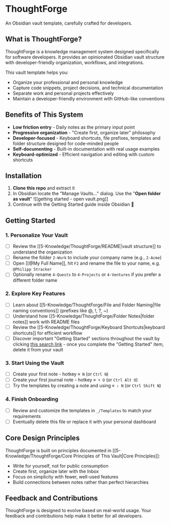 # ThoughtForge

An Obsidian vault template, carefully crafted for developers.

## What is ThoughtForge?

ThoughtForge is a knowledge management system designed specifically for software developers. It provides an opinionated Obsidian vault structure with developer-friendly organization, workflows, and integrations.

This vault template helps you:

- Organize your professional and personal knowledge
- Capture code snippets, project decisions, and technical documentation
- Separate work and personal projects effectively
- Maintain a developer-friendly environment with GitHub-like conventions

## Benefits of This System

- **Low friction entry** - Daily notes as the primary input point
- **Progressive organization** - "Create first, organize later" philosophy
- **Developer-focused** - Keyboard shortcuts, file prefixes, templates and folder structure designed for code-minded people
- **Self-documenting** - Built-in documentation with real usage examples
- **Keyboard-optimized** - Efficient navigation and editing with custom shortcuts

## Installation

1. **Clone this repo** and extract it
2. In Obsidian locate the "Manage Vaults..." dialog. Use the "**Open folder as vault**" ![[getting started - open vault.png]]
3. Continue with the Getting Started guide inside Obsidian 🎉

## Getting Started

### 1. Personalize Your Vault

- [ ] Review the [[5-Knowledge/ThoughtForge/README|vault structure]] to understand the organization
- [ ] Rename the folder `2-Work` to include your company name (e.g., `2-Acme`)
- [ ] Open [[@My Full Name]], hit `F2` and rename the file to your name, e.g. `@Philipp Stracker`
- [ ] Optionally rename `4-Quests` to `4-Projects` or `4-Ventures` if you prefer a different folder name

### 2. Explore Key Features

- [ ] Learn about [[5-Knowledge/ThoughtForge/File and Folder Naming|file naming conventions]] (prefixes like @, !, ?, ~)
- [ ] Understand how [[5-Knowledge/ThoughtForge/Folder Notes|folder notes]] work with README files
- [ ] Review the [[5-Knowledge/ThoughtForge/Keyboard Shortcuts|keyboard shortcuts]] for efficient workflow
- [ ] Discover important "Getting Started" sections throughout the vault by clicking [this search link](obsidian://search?query="Getting%20Started"%20-path:"/README.md") - once you complete the "Getting Started" item, delete it from your vault

### 3. Start Using the Vault

- [ ] Create your first note - hotkey `⌘ N` (or `Ctrl N`)
- [ ] Create your first journal note - hotkey `⌘ ⌥ O` (or `Ctrl Alt O`)
- [ ] Try the templates by creating a note and using `⌘ ⇧ N` (or `Ctrl Shift N`)

### 4. Finish Onboarding

- [ ] Review and customize the templates in `_/Templates` to match your requirements
- [ ] Eventually delete this file or replace it with your personal dashboard

## Core Design Principles

ThoughtForge is built on principles documented in [[5-Knowledge/ThoughtForge/Core Principles of This Vault|Core Principles]]:

- Write for yourself, not for public consumption
- Create first, organize later with the Inbox
- Focus on simplicity with fewer, well-used features
- Build connections between notes rather than perfect hierarchies

## Feedback and Contributions

ThoughtForge is designed to evolve based on real-world usage. Your feedback and contributions help make it better for all developers.

